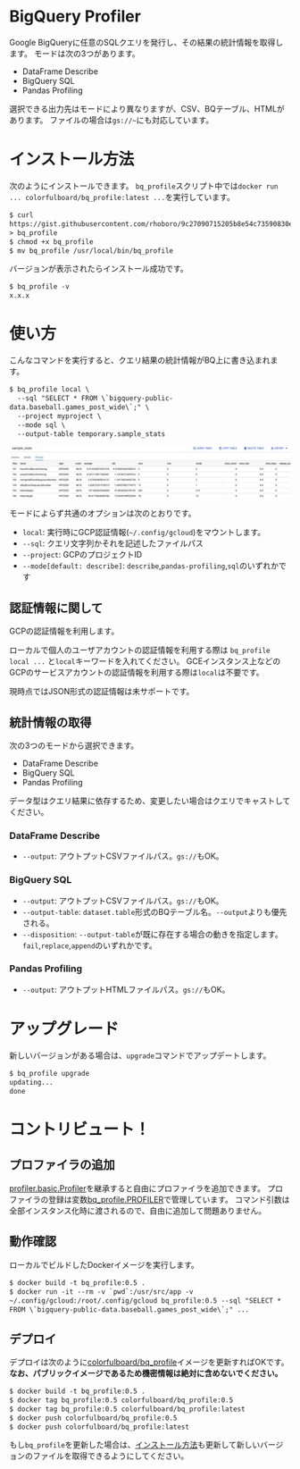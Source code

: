 # BigQuery Profiler

Google BigQueryに任意のSQLクエリを発行し、その結果の統計情報を取得します。
モードは次の3つがあります。

* DataFrame Describe
* BigQuery SQL
* Pandas Profiling

選択できる出力先はモードにより異なりますが、CSV、BQテーブル、HTMLがあります。
ファイルの場合は`gs://~`にも対応しています。

# インストール方法

次のようにインストールできます。
`bq_profile`スクリプト中では`docker run ... colorfulboard/bq_profile:latest ...`を実行しています。

```shell
$ curl https://gist.githubusercontent.com/rhoboro/9c27090715205b8e54c73590830e1b7c/raw/da254ae9bffcadbb564ef3cbb57a2fb7be98617e/bq_profile > bq_profile
$ chmod +x bq_profile
$ mv bq_profile /usr/local/bin/bq_profile
```

バージョンが表示されたらインストール成功です。

```shell
$ bq_profile -v
x.x.x
```

# 使い方

こんなコマンドを実行すると、クエリ結果の統計情報がBQ上に書き込まれます。

```shell
$ bq_profile local \
  --sql "SELECT * FROM \`bigquery-public-data.baseball.games_post_wide\`;" \
  --project myproject \
  --mode sql \
  --output-table temporary.sample_stats
```

![サンプルイメージ](./sample_image.png)

モードによらず共通のオプションは次のとおりです。

* `local`: 実行時にGCP認証情報(`~/.config/gcloud`)をマウントします。
* `--sql`: クエリ文字列かそれを記述したファイルパス
* `--project`: GCPのプロジェクトID
* `--mode[default: describe]`: `describe`,`pandas-profiling`,`sql`のいずれかです

## 認証情報に関して

GCPの認証情報を利用します。

ローカルで個人のユーザアカウントの認証情報を利用する際は `bq_profile local ...` と`local`キーワードを入れてください。
GCEインスタンス上などのGCPのサービスアカウントの認証情報を利用する際は`local`は不要です。

現時点ではJSON形式の認証情報は未サポートです。

## 統計情報の取得

次の3つのモードから選択できます。

* DataFrame Describe
* BigQuery SQL
* Pandas Profiling

データ型はクエリ結果に依存するため、変更したい場合はクエリでキャストしてください。

### DataFrame Describe

* `--output`: アウトプットCSVファイルパス。`gs://`もOK。

### BigQuery SQL

* `--output`: アウトプットCSVファイルパス。`gs://`もOK。
* `--output-table`: `dataset.table`形式のBQテーブル名。`--output`よりも優先される。
* `--disposition`: `--output-table`が既に存在する場合の動きを指定します。`fail`,`replace`,`append`のいずれかです。

### Pandas Profiling

* `--output`: アウトプットHTMLファイルパス。`gs://`もOK。

# アップグレード

新しいバージョンがある場合は、`upgrade`コマンドでアップデートします。

```shell
$ bq_profile upgrade
updating...
done
```

# コントリビュート！

## プロファイラの追加

[profiler.basic.Profiler](https://github.com/COLORFULBOARD/bq_profile/blob/master/profiler/basic.py#L5)を継承すると自由にプロファイラを追加できます。
プロファイラの登録は変数[bq_profile.PROFILER](https://github.com/COLORFULBOARD/bq_profile/blob/master/bq_profile.py#L7)で管理しています。
コマンド引数は全部インスタンス化時に渡されるので、自由に追加して問題ありません。

## 動作確認

ローカルでビルドしたDockerイメージを実行します。

```shell
$ docker build -t bq_profile:0.5 .
$ docker run -it --rm -v `pwd`:/usr/src/app -v ~/.config/gcloud:/root/.config/gcloud bq_profile:0.5 --sql "SELECT * FROM \`bigquery-public-data.baseball.games_post_wide\`;" ...
```

## デプロイ

デプロイは次のように[colorfulboard/bq_profile](https://cloud.docker.com/u/colorfulboard/repository/docker/colorfulboard/bq_profile)イメージを更新すればOKです。
**なお、パブリックイメージであるため機密情報は絶対に含めないでください。**

```shell
$ docker build -t bq_profile:0.5 .
$ docker tag bq_profile:0.5 colorfulboard/bq_profile:0.5
$ docker tag bq_profile:0.5 colorfulboard/bq_profile:latest
$ docker push colorfulboard/bq_profile:0.5
$ docker push colorfulboard/bq_profile:latest
```

もし`bq_profile`を更新した場合は、[インストール方法](https://github.com/COLORFULBOARD/bq_profile#%E3%82%A4%E3%83%B3%E3%82%B9%E3%83%88%E3%83%BC%E3%83%AB%E6%96%B9%E6%B3%95)も更新して新しいバージョンのファイルを取得できるようにしてください。

